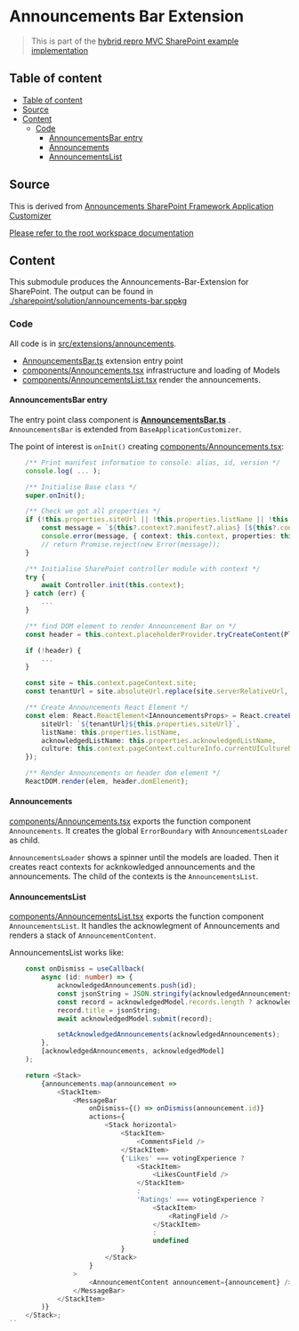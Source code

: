 # Announcements Bar Extension

> This is part of the [hybrid repro MVC SharePoint example implementation](https://github.com/mauriora/reusable-hybrid-repo-mvc-spfx-examples)

## Table of content

- [Table of content](#table-of-content)
- [Source](#source)
- [Content](#content)
  - [Code](#code)
    - [AnnouncementsBar entry](#announcementsbar-entry)
    - [Announcements](#announcements)
    - [AnnouncementsList](#announcementslist)

## Source

This is derived from [Announcements SharePoint Framework Application Customizer](https://github.com/pnp/sp-dev-fx-extensions/tree/master/samples/react-application-announcements)

[Please refer to the root workspace documentation](https://github.com/mauriora/Announcements-Bar-Spfx/blob/main/README.md)

## Content

This submodule produces the Announcements-Bar-Extension for SharePoint.
The output can be found in [./sharepoint/solution/announcements-bar.sppkg](./sharepoint/solution/announcements-bar.sppkg)

### Code

All code is in [src/extensions/announcements](src/extensions/announcements).

- [AnnouncementsBar.ts](src/extensions/announcements/AnnouncementsBar.ts) extension entry point
- [components/Announcements.tsx](./src/extensions/announcements/components/Announcements.tsx) infrastructure and loading of Models
- [components/AnnouncementsList.tsx](./src/extensions/announcements/components/AnnouncementsList.tsx) render the announcements.

#### AnnouncementsBar entry

The entry point class component is
__[AnnouncementsBar.ts](src/extensions/announcements/AnnouncementsBar.ts)__ . `AnnouncementsBar` is extended from `BaseApplicationCustomizer`.

The point of interest is `onInit()` creating [components/Announcements.tsx](./src/extensions/announcements/components/Announcements.tsx):

```typescript
    /** Print manifest information to console: alias, id, version */
    console.log( ... );

    /** Initialise Base class */
    super.onInit();

    /** Check we got all properties */
    if (!this.properties.siteUrl || !this.properties.listName || !this.properties.acknowledgedListName) {
        const message = `${this?.context?.manifest?.alias} [${this?.context?.manifest?.id}] version=${this?.context?.manifest?.version} onInit Missing required configuration parameters`;
        console.error(message, { context: this.context, properties: this.properties });
        // return Promise.reject(new Error(message));
    }

    /** Initialise SharePoint controller module with context */
    try {
        await Controller.init(this.context);
    } catch (err) {
        ...
    }

    /** find DOM element to render Announcement Bar on */
    const header = this.context.placeholderProvider.tryCreateContent(PlaceholderName.Top);

    if (!header) {
        ...
    }

    const site = this.context.pageContext.site;
    const tenantUrl = site.absoluteUrl.replace(site.serverRelativeUrl, "");

    /** Create Announcements React Element */
    const elem: React.ReactElement<IAnnouncementsProps> = React.createElement(Announcements, {
        siteUrl: `${tenantUrl}${this.properties.siteUrl}`,
        listName: this.properties.listName,
        acknowledgedListName: this.properties.acknowledgedListName,
        culture: this.context.pageContext.cultureInfo.currentUICultureName
    });

    /** Render Announcements on header dom element */
    ReactDOM.render(elem, header.domElement);
```

#### Announcements

[components/Announcements.tsx](./src/extensions/announcements/components/Announcements.tsx) exports the function component `Announcements`. It creates the global `ErrorBoundary` with `AnnouncementsLoader` as child.

`AnnouncementsLoader` shows a spinner until the models are loaded. Then it creates react contexts for acknkowledged announcements and the announcements. The child of the contexts is the `AnnouncementsList`.

#### AnnouncementsList

[components/AnnouncementsList.tsx](./src/extensions/announcements/components/AnnouncementsList.tsx) exports the function component `AnnouncementsList`. It handles the acknowlegment of Announcements and renders a stack of `AnnouncementContent`.

AnnouncementsList works like:

```typescript
    const onDismiss = useCallback(
        async (id: number) => {
            acknowledgedAnnouncements.push(id);
            const jsonString = JSON.stringify(acknowledgedAnnouncements);
            const record = acknowledgedModel.records.length ? acknowledgedModel.records[0] : acknowledgedModel.newRecord;
            record.title = jsonString;
            await acknowledgedModel.submit(record);

            setAcknowledgedAnnouncements(acknowledgedAnnouncements);
        },
        [acknowledgedAnnouncements, acknowledgedModel]
    );

    return <Stack>
        {announcements.map(announcement =>
            <StackItem>
                <MessageBar
                    onDismiss={() => onDismiss(announcement.id)}
                    actions={
                        <Stack horizontal>
                            <StackItem>
                                <CommentsField />
                            </StackItem>
                            {'Likes' === votingExperience ?
                                <StackItem>
                                    <LikesCountField />
                                </StackItem>
                                :
                                'Ratings' === votingExperience ?
                                    <StackItem>
                                        <RatingField />
                                    </StackItem>
                                    :
                                    undefined
                            }
                        </Stack>
                    }
                >
                    <AnnouncementContent announcement={announcement} />
                </MessageBar>
            </StackItem>
        )}
    </Stack>;
``
